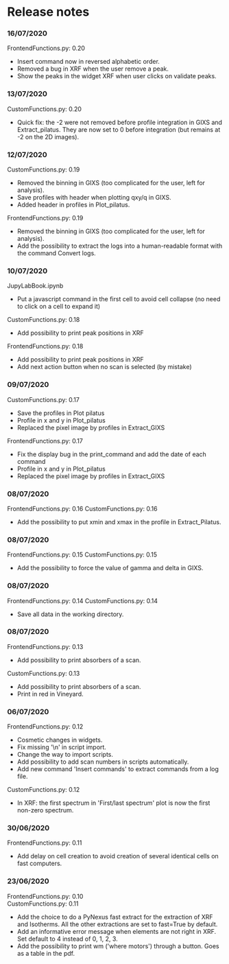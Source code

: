 # Release notes

### 16/07/2020

FrontendFunctions.py: 0.20
- Insert command now in reversed alphabetic order.
- Removed a bug in XRF when the user remove a peak.
- Show the peaks in the widget XRF when user clicks on validate peaks.

### 13/07/2020

CustomFunctions.py: 0.20
- Quick fix: the -2 were not removed before profile integration in GIXS and Extract_pilatus. They are now set to 0 before integration (but remains at -2 on the 2D images).

### 12/07/2020

CustomFunctions.py: 0.19
- Removed the binning in GIXS (too complicated for the user, left for analysis).
- Save profiles with header when plotting qxy/q in GIXS.
- Added header in profiles in Plot_pilatus.

FrontendFunctions.py: 0.19
- Removed the binning in GIXS (too complicated for the user, left for analysis).
- Add the possibility to extract the logs into a human-readable format with the command Convert logs.


### 10/07/2020

JupyLabBook.ipynb
- Put a javascript command in the first cell to avoid cell collapse (no need to click on a cell to expand it)

CustomFunctions.py: 0.18
- Add possibility to print peak positions in XRF

FrontendFunctions.py: 0.18
- Add possibility to print peak positions in XRF
- Add next action button when no scan is selected (by mistake)

### 09/07/2020

CustomFunctions.py: 0.17
- Save the profiles in Plot pilatus
- Profile in x and y in Plot_pilatus
- Replaced the pixel image by profiles in Extract_GIXS

FrontendFunctions.py: 0.17
- Fix the display bug in the print_command and add the date of each command
- Profile in x and y in Plot_pilatus
- Replaced the pixel image by profiles in Extract_GIXS

### 08/07/2020

FrontendFunctions.py: 0.16
CustomFunctions.py: 0.16
- Add the possibility to put xmin and xmax in the profile in Extract_Pilatus.

### 08/07/2020

FrontendFunctions.py: 0.15
CustomFunctions.py: 0.15
- Add the possibility to force the value of gamma and delta in GIXS.

### 08/07/2020

FrontendFunctions.py: 0.14
CustomFunctions.py: 0.14
- Save all data in the working directory.

### 08/07/2020

FrontendFunctions.py: 0.13
- Add possibility to print absorbers of a scan. 

CustomFunctions.py: 0.13
- Add possibility to print absorbers of a scan.
- Print in red in Vineyard.

### 06/07/2020

FrontendFunctions.py: 0.12
- Cosmetic changes in widgets.
- Fix missing '\n' in script import.
- Change the way to import scripts.
- Add possibility to add scan numbers in scripts automatically.
- Add new command 'Insert commands' to extract commands from a log file.

CustomFunctions.py: 0.12
- In XRF: the first spectrum in 'First/last spectrum' plot is now the first non-zero spectrum.


### 30/06/2020

FrontendFunctions.py: 0.11

- Add delay on cell creation to avoid creation of several identical cells on fast computers. 

### 23/06/2020

FrontendFunctions.py: 0.10  
CustomFunctions.py: 0.11

- Add the choice to do a PyNexus fast extract for the extraction of XRF and Isotherms. All the other extractions are set to fast=True by default.
- Add an informative error message when elements are not right in XRF. Set default to 4 instead of 0, 1, 2, 3.
- Add the possibility to print wm ('where motors') through a button. Goes as a table in the pdf.


